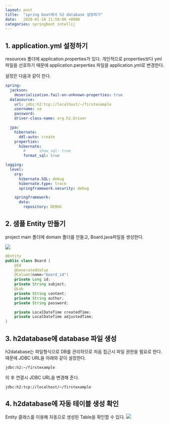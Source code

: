 ```yaml
---
layout: post
title:  "spring boot에서 h2 database 설정하기"
date:   2020-01-18 11:50:00 +0900
categories: springboot intellij
---
```


## 1. application.yml 설정하기
resources 폴더에 application.properties가 있다. 개인적으로 properties보다 yml 파일을 선호하기 때문에 application.perperties 파일을 application.yml로 변경한다.

설정은 다음과 같이 한다.
```yaml
spring:
  jackson:
    deserialization.fail-on-unknown-properties: true
  datasource:
    url: jdbc:h2:tcp://localhost/~/firstexample
    username: sa
    password:
    driver-class-name: org.h2.Driver

  jpa:
    hibernate:
      ddl-auto: create
    properties:
      hibernate:
        #      show_sql: true
        format_sql: true

logging:
  level:
    org:
      hibernate.SQL: debug
      hibernate.type: trace
      springframework.security: debug

    springframework:
      data:
        repository: DEBUG
```

## 2. 샘플 Entity 만들기
project main 폴더에 domain 폴더를 만들고, Board.java파일을 생성한다.

![](https://raw.githubusercontent.com/geeshow/geeshow.github.io/master/images/2020-01-18_016.png)

```java
@Entity
public class Board {
    @Id
    @GeneratedValue
    @Column(name="board_id")
    private Long id;
    private String subject;
    @Lob
    private String content;
    private String author;
    private String password;

    private LocalDateTime createdTime;
    private LocalDateTime adjustedTime;
}
```

## 3. h2database에 database 파일 생성
h2database는 파일형식으로 DB를 관리하므로 처음 접근시 파일 권한을 필요로 한다. 때문에 JDBC URL을 아래와 같이 설정한다.

```
jdbc:h2:~/firstexample
```

이 후 연결시 JDBC URL을 변경해 준다.

```
jdbc:h2:tcp://localhost/~/firstexample
```

## 4. h2database에 자동 테이블 생성 확인
Entity 클래스를 이용해 자동으로 생성된 Table을 확인할 수 있다.
![](https://raw.githubusercontent.com/geeshow/geeshow.github.io/master/images/2020-01-18_017.png)




